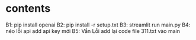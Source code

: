 # contents
B1: pip install openai
B2: pip install -r setup.txt
B3: streamlit run main.py
B4: néo lỗi api add api key mới
B5: Vẩn Lỗi add lại code file 311.txt vào main


   
